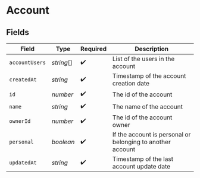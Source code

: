 # Account


## Fields

| Field                                                      | Type                                                       | Required                                                   | Description                                                |
| ---------------------------------------------------------- | ---------------------------------------------------------- | ---------------------------------------------------------- | ---------------------------------------------------------- |
| `accountUsers`                                             | *string*[]                                                 | :heavy_check_mark:                                         | List of the users in the account                           |
| `createdAt`                                                | *string*                                                   | :heavy_check_mark:                                         | Timestamp of the account creation date                     |
| `id`                                                       | *number*                                                   | :heavy_check_mark:                                         | The id of the account                                      |
| `name`                                                     | *string*                                                   | :heavy_check_mark:                                         | The name of the account                                    |
| `ownerId`                                                  | *number*                                                   | :heavy_check_mark:                                         | The id of the account owner                                |
| `personal`                                                 | *boolean*                                                  | :heavy_check_mark:                                         | If the account is personal or belonging to another account |
| `updatedAt`                                                | *string*                                                   | :heavy_check_mark:                                         | Timestamp of the last account update date                  |
